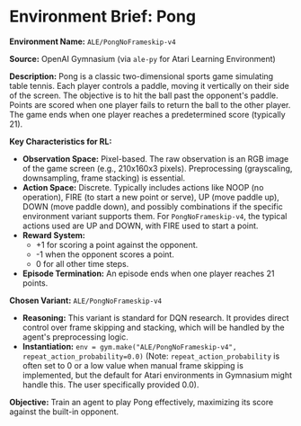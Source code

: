 # Environment Brief: Pong

**Environment Name:** `ALE/PongNoFrameskip-v4`

**Source:** OpenAI Gymnasium (via `ale-py` for Atari Learning Environment)

**Description:**
Pong is a classic two-dimensional sports game simulating table tennis. Each player controls a paddle, moving it vertically on their side of the screen. The objective is to hit the ball past the opponent's paddle. Points are scored when one player fails to return the ball to the other player. The game ends when one player reaches a predetermined score (typically 21).

**Key Characteristics for RL:**
- **Observation Space:** Pixel-based. The raw observation is an RGB image of the game screen (e.g., 210x160x3 pixels). Preprocessing (grayscaling, downsampling, frame stacking) is essential.
- **Action Space:** Discrete. Typically includes actions like NOOP (no operation), FIRE (to start a new point or serve), UP (move paddle up), DOWN (move paddle down), and possibly combinations if the specific environment variant supports them. For `PongNoFrameskip-v4`, the typical actions used are UP and DOWN, with FIRE used to start a point.
- **Reward System:**
    - +1 for scoring a point against the opponent.
    - -1 when the opponent scores a point.
    - 0 for all other time steps.
- **Episode Termination:** An episode ends when one player reaches 21 points.

**Chosen Variant:** `ALE/PongNoFrameskip-v4`
- **Reasoning:** This variant is standard for DQN research. It provides direct control over frame skipping and stacking, which will be handled by the agent's preprocessing logic.
- **Instantiation:** `env = gym.make("ALE/PongNoFrameskip-v4", repeat_action_probability=0.0)` (Note: `repeat_action_probability` is often set to 0 or a low value when manual frame skipping is implemented, but the default for Atari environments in Gymnasium might handle this. The user specifically provided 0.0).

**Objective:**
Train an agent to play Pong effectively, maximizing its score against the built-in opponent.
